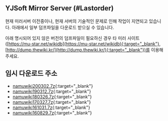 ## YJSoft Mirror Server (#Lastorder)
현재 미러서버 이전중이나, 현재 서버의 기술적인 문제로 인해 작업이 지연되고 있습니다. 아래에서 일부 덤프파일을 다운로드 받으실 수 있습니다.

아래 명시되어 있지 않은 버전의 덤프파일이 필요하신 경우 타 미러 사이트([https://mu-star.net/wikidb](https://mu-star.net/wikidb){:target="_blank"}, [http://dump.thewiki.kr/](http://dump.thewiki.kr/){:target="_blank"})를 이용해 주세요.

## 임시 다운로드 주소
- [namuwiki200302.7z](https://dl.yjsoft.xyz/KVsfmH){:target="_blank"}
- [namuwiki190312.7z](https://dl.yjsoft.xyz/WyVPzf){:target="_blank"}
- [namuwiki180326.7z](https://dl.yjsoft.xyz/stdIOl){:target="_blank"}
- [namuwiki170327.7z](https://dl.yjsoft.xyz/BJMX6I){:target="_blank"}
- [namuwiki161031.7z](https://dl.yjsoft.xyz/rg5CkY){:target="_blank"}
- [namuwiki160829.7z](https://dl.yjsoft.xyz/z8qzW8){:target="_blank"}
